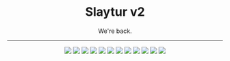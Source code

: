 
<div align="center">
    <h1>Slaytur v2</h1>
    <p>We're back.</p>
    <hr />
</div>

<div align="center">
    <img src="https://img.shields.io/badge/node.js%20-%23339933.svg?style=for-the-badge&logo=nodedotjs&logoColor=white" />
    <img src="https://img.shields.io/badge/typescript-%233178C6?style=for-the-badge&logo=typescript&logoColor=white" />
    <img src="https://img.shields.io/badge/react-%2361DBFB?style=for-the-badge&logo=react&logoColor=black" />
    <img src="https://img.shields.io/badge/css%20-%231572B6?style=for-the-badge&logo=css3" />
    <img src="https://img.shields.io/badge/sass%20-%23CC6699?style=for-the-badge&logo=sass&logoColor=white" />
    <img src="https://img.shields.io/badge/tailwind-%2306B6D4?style=for-the-badge&logo=tailwindcss&logoColor=white" />
    <img src="https://img.shields.io/badge/bootstrap-%237952B3?style=for-the-badge&logo=bootstrap&logoColor=white" />
    <img src="https://img.shields.io/badge/webpack%20-%231C78C0.svg?style=for-the-badge&logo=webpack" />
    <img src="https://img.shields.io/badge/mongodb-%2347A248?style=for-the-badge&logo=mongodb&logoColor=white" />
    <img src="https://img.shields.io/badge/nginx%20-%23009639.svg?style=for-the-badge&logo=nginx" />
    <img src="https://img.shields.io/badge/express%20-%23000000.svg?style=for-the-badge&logo=express" />
    <img src="https://img.shields.io/badge/passport-%2334E27A?style=for-the-badge&logo=passport&logoColor=white" />
</div>
